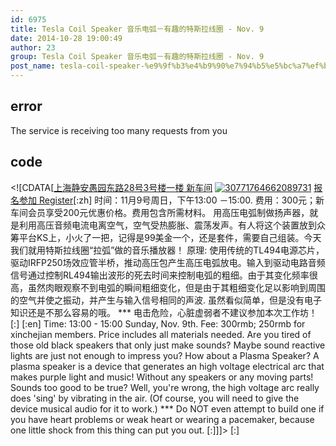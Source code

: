 ```yaml
---
id: 6975
title: Tesla Coil Speaker 音乐电弧－有趣的特斯拉线圈 - Nov. 9
date: 2014-10-28 19:00:49
author: 23
group: Tesla Coil Speaker 音乐电弧－有趣的特斯拉线圈 - Nov. 9
post_name: tesla-coil-speaker-%e9%9f%b3%e4%b9%90%e7%94%b5%e5%bc%a7%ef%bc%8d%e6%9c%89%e8%b6%a3%e7%9a%84%e7%89%b9%e6%96%af%e6%8b%89%e7%ba%bf%e5%9c%88-nov-9
---
```


## error
The service is receiving too many requests from you

## code
 <!\[CDATA\[[上海静安愚园东路28号3号楼一楼 新车间](http://xinchejian.huodongxing.com/event/map/5244063275800) [![30771764662089731](http://xinchejian.com/wp-content/uploads/2014/10/30771764662089731-290x290.jpg)](http://139.162.84.35/wp-content/uploads/2014/10/30771764662089731.jpg) [报名参加 Register](http://www.huodongxing.com/go/tesla "立即报名")\[:zh\] 时间：11月9号周日，下午13:00 －15:00\. 费用：300元；新车间会员享受200元优惠价格。费用包含所需材料。 用高压电弧制做扬声器，就是利用高压音频电流电离空气，空气受热膨胀、震荡发声。有人将这个装置放到众筹平台KS上，小火了一把，记得是99美金一个，还是套件，需要自己组装。今天我们就用特斯拉线圈“拉弧”做的音乐播放器！ 原理: 使用传统的TL494电源芯片，驱动IRFP250场效应管半桥，推动高压包产生高压电弧放电。输入到驱动电路音频信号通过控制RL494输出波形的死去时间来控制电弧的粗细。由于其变化频率很高，虽然肉眼观察不到电弧的瞬间粗细变化，但是由于其粗细变化足以影响到周围的空气并使之振动，并产生与输入信号相同的声波. 虽然看似简单，但是没有电子知识还是不那么容易的哦。 \*\*\* 电击危险，心脏虚弱者不建议参加本次工作坊！ \[:\] \[:en\] Time: 13:00 - 15:00 Sunday, Nov. 9th. Fee: 300rmb; 250rmb for xinchejian members. Price includes all materials needed. Are you tired of those old black speakers that only just make sounds? Maybe sound reactive lights are just not enough to impress you? How about a Plasma Speaker? A plasma speaker is a device that generates an high voltage electrical arc that makes purple light and music! Without any speakers or any moving parts! Sounds too good to be true? Well, you're wrong, the high voltage arc really does 'sing' by vibrating in the air. (Of course, you will need to give the device musical audio for it to work.) \*\*\* Do NOT even attempt to build one if you have heart problems or weak heart or wearing a pacemaker, because one little shock from this thing can put you out. \[:\]\]\]> \[:\]
